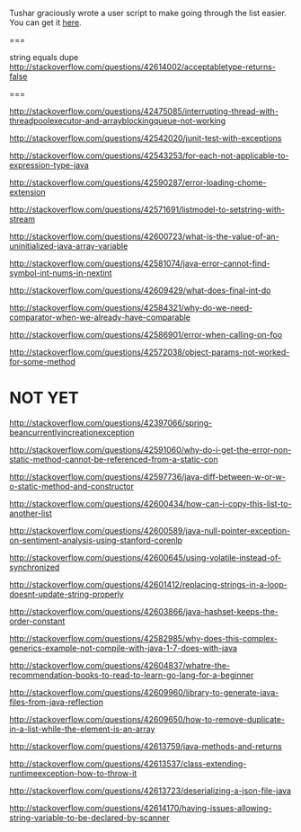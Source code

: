 Tushar graciously wrote a user script to make going through the list easier. You can get it [here](https://github.com/tusharjadhav219/Userscript-for-delete-candidates).

===

string equals dupe http://stackoverflow.com/questions/42614002/acceptabletype-returns-false

===

http://stackoverflow.com/questions/42475085/interrupting-thread-with-threadpoolexecutor-and-arrayblockingqueue-not-working

http://stackoverflow.com/questions/42542020/junit-test-with-exceptions

http://stackoverflow.com/questions/42543253/for-each-not-applicable-to-expression-type-java

http://stackoverflow.com/questions/42590287/error-loading-chome-extension

http://stackoverflow.com/questions/42571691/listmodel-to-setstring-with-stream

http://stackoverflow.com/questions/42600723/what-is-the-value-of-an-uninitialized-java-array-variable

http://stackoverflow.com/questions/42581074/java-error-cannot-find-symbol-int-nums-in-nextint

http://stackoverflow.com/questions/42609429/what-does-final-int-do

http://stackoverflow.com/questions/42584321/why-do-we-need-comparator-when-we-already-have-comparable

http://stackoverflow.com/questions/42586901/error-when-calling-on-foo

http://stackoverflow.com/questions/42572038/object-params-not-worked-for-some-method


NOT YET
=====

http://stackoverflow.com/questions/42397066/spring-beancurrentlyincreationexception

http://stackoverflow.com/questions/42591060/why-do-i-get-the-error-non-static-method-cannot-be-referenced-from-a-static-con

http://stackoverflow.com/questions/42597736/java-diff-between-w-or-w-o-static-method-and-constructor

http://stackoverflow.com/questions/42600434/how-can-i-copy-this-list-to-another-list

http://stackoverflow.com/questions/42600589/java-null-pointer-exception-on-sentiment-analysis-using-stanford-corenlp

http://stackoverflow.com/questions/42600645/using-volatile-instead-of-synchronized

http://stackoverflow.com/questions/42601412/replacing-strings-in-a-loop-doesnt-update-string-properly

http://stackoverflow.com/questions/42603866/java-hashset-keeps-the-order-constant

http://stackoverflow.com/questions/42582985/why-does-this-complex-generics-example-not-compile-with-java-1-7-does-with-java

http://stackoverflow.com/questions/42604837/whatre-the-recommendation-books-to-read-to-learn-go-lang-for-a-beginner

http://stackoverflow.com/questions/42609960/library-to-generate-java-files-from-java-reflection

http://stackoverflow.com/questions/42609650/how-to-remove-duplicate-in-a-list-while-the-element-is-an-array

http://stackoverflow.com/questions/42613759/java-methods-and-returns

http://stackoverflow.com/questions/42613537/class-extending-runtimeexception-how-to-throw-it

http://stackoverflow.com/questions/42613723/deserializing-a-json-file-java

http://stackoverflow.com/questions/42614170/having-issues-allowing-string-variable-to-be-declared-by-scanner